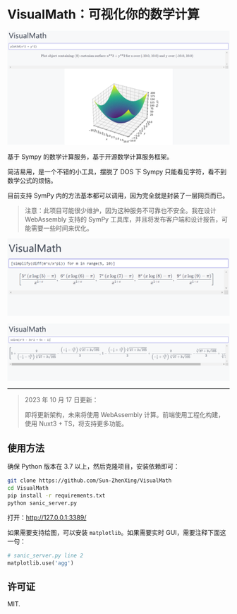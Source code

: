 # VisualMath：可视化你的数学计算

![2022-10-02-10-16-15](images/2022-10-02-10-16-15.png)

基于 Sympy 的数学计算服务，基于开源数学计算服务框架。

简洁易用，是一个不错的小工具，摆脱了 DOS 下 Sympy 只能看见字符，看不到数学公式的烦恼。

目前支持 SymPy 内的方法基本都可以调用，因为完全就是封装了一层网页而已。

> 注意：此项目可能很少维护，因为这种服务不可靠也不安全。我在设计 WebAssembly 支持的 SymPy 工具库，并且将发布客户端和设计报告，可能需要一些时间来优化。

![2022-09-30-19-39-18](images/2022-09-30-19-39-18.png)

![2022-09-30-19-24-55](images/2022-09-30-19-24-55.png)

---

> 2023 年 10 月 17 日更新：
>
> 即将更新架构，未来将使用 WebAssembly 计算。前端使用工程化构建，使用 Nuxt3 + TS，将支持更多功能。

## 使用方法

确保 Python 版本在 3.7 以上，然后克隆项目，安装依赖即可：

```bash
git clone https://github.com/Sun-ZhenXing/VisualMath
cd VisualMath
pip install -r requirements.txt
python sanic_server.py
```

打开：<http://127.0.0.1:3389/>

如果需要支持绘图，可以安装 `matplotlib`。如果需要实时 GUI，需要注释下面这一句：

```python
# sanic_server.py line 2
matplotlib.use('agg')
```

## 许可证

MIT.
